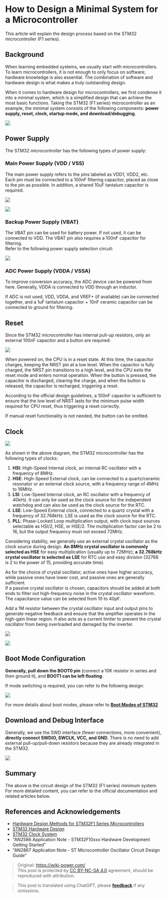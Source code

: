 # How to Design a Minimal System for a Microcontroller

This article will explain the design process based on the STM32 microcontroller (F1 series).

## Background

When learning embedded systems, we usually start with microcontrollers. To learn microcontrollers, it is not enough to only focus on software; hardware knowledge is also essential. The combination of software and hardware design is what makes a truly outstanding design.

When it comes to hardware design for microcontrollers, we first condense it into a minimal system, which is a simplified design that can achieve the most basic functions. Taking the STM32 (F1 series) microcontroller as an example, the minimal system consists of the following components: **power supply, reset, clock, startup mode, and download/debugging**.

![](https://img.wiki-power.com/d/wiki-media/img/20200605234144.jpg)

## Power Supply

The STM32 microcontroller has the following types of power supply:

### Main Power Supply (VDD / VSS)

The main power supply refers to the pins labeled as VDD1, VDD2, etc.  
Each pin must be connected to a 100nF filtering capacitor, placed as close to the pin as possible. In addition, a shared 10uF tantalum capacitor is required.

![](https://img.wiki-power.com/d/wiki-media/img/20200605163136.png)

![](https://img.wiki-power.com/d/wiki-media/img/20200605163204.png)

### Backup Power Supply (VBAT)

The VBAT pin can be used for battery power. If not used, it can be connected to VDD. The VBAT pin also requires a 100nF capacitor for filtering.  
Refer to the following power supply selection circuit:

![](https://img.wiki-power.com/d/wiki-media/img/20200605163337.jpg)

### ADC Power Supply (VDDA / VSSA)

To improve conversion accuracy, the ADC device can be powered from here. Generally, VDDA is connected to VDD through an inductor.

If ADC is not used, VDD, VDDA, and VREF+ (if available) can be connected together, and a 1uF tantalum capacitor + 10nF ceramic capacitor can be connected to ground for filtering.

## Reset

Since the STM32 microcontroller has internal pull-up resistors, only an external 100nF capacitor and a button are required:

![](https://img.wiki-power.com/d/wiki-media/img/20200605163429.png)

When powered on, the CPU is in a reset state. At this time, the capacitor charges, keeping the NRST pin at a low level. When the capacitor is fully charged, the NRST pin transitions to a high level, and the CPU exits the reset mode and enters normal operation. When the button is pressed, the capacitor is discharged, clearing the charge, and when the button is released, the capacitor is recharged, triggering a reset.

According to the official design guidelines, a 100nF capacitor is sufficient to ensure that the low level of NRST lasts for the minimum pulse width required for CPU reset, thus triggering a reset correctly.

If manual reset functionality is not needed, the button can be omitted.

## Clock

![](https://img.wiki-power.com/d/wiki-media/img/20200605155729.png)

As shown in the above diagram, the STM32 microcontroller has the following types of clocks:

1. **HSI**: High-Speed Internal clock, an internal RC oscillator with a frequency of 8MHz.
2. **HSE**: High-Speed External clock, can be connected to a quartz/ceramic resonator or an external clock source, with a frequency range of 4MHz to 16MHz.
3. **LSI**: Low-Speed Internal clock, an RC oscillator with a frequency of 40kHz. It can only be used as the clock source for the independent watchdog and can also be used as the clock source for the RTC.
4. **LSE**: Low-Speed External clock, connected to a quartz crystal with a frequency of 32.768kHz. LSE is used as the clock source for the RTC.
5. **PLL**: Phase-Locked Loop multiplication output, with clock input sources selectable as HSI/2, HSE, or HSE/2. The multiplication factor can be 2 to 16, but the output frequency must not exceed 72MHz.

Considering stability, we generally use an external crystal oscillator as the clock source during design. **An 8MHz crystal oscillator is commonly selected as HSE** for easy multiplication (usually up to 72MHz); **a 32.768kHz crystal oscillator is selected as LSE** for RTC use and easy division (32768 is 2 to the power of 15, providing accurate time).

As for the choice of crystal oscillator, active ones have higher accuracy, while passive ones have lower cost, and passive ones are generally sufficient.  
If a passive crystal oscillator is chosen, capacitors should be added at both ends to filter out high-frequency noise in the crystal oscillator waveform. The capacitance value can be selected from 10 to 40pF.

Add a 1M resistor between the crystal oscillator input and output pins to generate negative feedback and ensure that the amplifier operates in the high-gain linear region. It also acts as a current limiter to prevent the crystal oscillator from being overloaded and damaged by the inverter.

![](https://img.wiki-power.com/d/wiki-media/img/20200605171011.png)

![](https://img.wiki-power.com/d/wiki-media/img/20200612130149.jpg)

## Boot Mode Configuration

**Generally, pull down the BOOT0 pin** (connect a 10K resistor in series and then ground it), and **BOOT1 can be left floating**.

If mode switching is required, you can refer to the following design:

![](https://img.wiki-power.com/d/wiki-media/img/20200605163537.png)

For more details about boot modes, please refer to [**Boot Modes of STM32**](https://wiki-power.com/STM32的启动模式)

## Download and Debug Interface

Generally, we use the SWD interface (fewer connections, more convenient), **directly connect SWDIO, SWCLK, VCC, and GND**.
There is no need to add external pull-up/pull-down resistors because they are already integrated in the STM32.

![](https://img.wiki-power.com/d/wiki-media/img/20200605170741.png)

## Summary

The above is the circuit design of the STM32 (F1 series) minimum system. For more detailed content, you can refer to the official documentation and related articles below.

## References and Acknowledgements

- [Hardware Design Methods for STM32F1 Series Microcontrollers](https://blog.csdn.net/Creative_Team/article/details/80006705?utm_medium=distribute.pc_relevant.none-task-blog-BlogCommendFromMachineLearnPai2-7&depth_1-utm_source=distribute.pc_relevant.none-task-blog-BlogCommendFromMachineLearnPai2-7)
- [STM32 Hardware Design](https://cedar-renjun.github.io/2015/12/12/STM32-Hardware-Design/)
- [STM32 Clock System](http://blog.chinaunix.net/uid-24219701-id-4081961.html)
- "AN2586 Application Note - STM32F10xxx Hardware Development Getting Started"
- "AN2867 Application Note - ST Microcontroller Oscillator Circuit Design Guide"

> Original: <https://wiki-power.com/>  
> This post is protected by [CC BY-NC-SA 4.0](https://creativecommons.org/licenses/by/4.0/deed.en) agreement, should be reproduced with attribution.

> This post is translated using ChatGPT, please [**feedback**](https://github.com/linyuxuanlin/Wiki_MkDocs/issues/new) if any omissions.